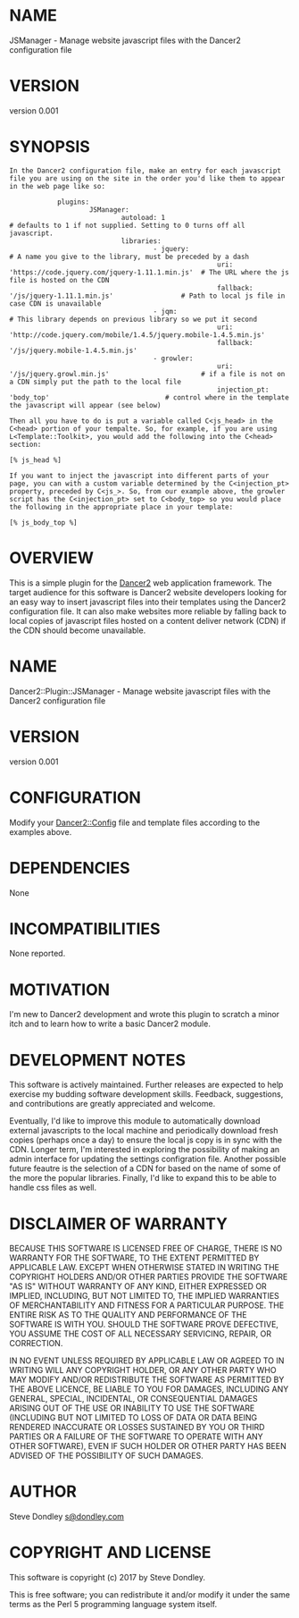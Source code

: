 # NAME

JSManager - Manage website javascript files with the Dancer2 configuration file

# VERSION

version 0.001

# SYNOPSIS

    In the Dancer2 configuration file, make an entry for each javascript file you are using on the site in the order you'd like them to appear in the web page like so:

                plugins:
                        JSManager:
                                autoload: 1                                                # defaults to 1 if not supplied. Setting to 0 turns off all javascript.
                                libraries:
                                        - jquery:                                                # A name you give to the library, must be preceded by a dash
                                                        uri: 'https://code.jquery.com/jquery-1.11.1.min.js'  # The URL where the js file is hosted on the CDN
                                                        fallback: '/js/jquery-1.11.1.min.js'                 # Path to local js file in case CDN is unavailable
                                        - jqm:                                                   # This library depends on previous library so we put it second
                                                        uri: 'http://code.jquery.com/mobile/1.4.5/jquery.mobile-1.4.5.min.js'
                                                        fallback: '/js/jquery.mobile-1.4.5.min.js'
                                        - growler:
                                                        uri: '/js/jquery.growl.min.js'                       # if a file is not on a CDN simply put the path to the local file
                                                        injection_pt: 'body_top'                             # control where in the template the javascript will appear (see below) 

    Then all you have to do is put a variable called C<js_head> in the C<head> portion of your tempalte. So, for example, if you are using L<Template::Toolkit>, you would add the following into the C<head> section: 
    
    [% js_head %]

    If you want to inject the javascript into different parts of your page, you can with a custom variable determined by the C<injection_pt> property, preceded by C<js_>. So, from our example above, the growler script has the C<injection_pt> set to C<body_top> so you would place the following in the appropriate place in your template:

    [% js_body_top %]

# OVERVIEW

This is a simple plugin for the [Dancer2](http://perldancer.org/) web application framework. The target audience for this software is Dancer2 website developers looking for an easy way to insert javascript files into their templates using the Dancer2 configuration file. It can also make websites more reliable by falling back to local copies of javascript files hosted on a content deliver network (CDN) if the CDN should become unavailable.

# NAME

Dancer2::Plugin::JSManager - Manage website javascript files with the Dancer2 configuration file

# VERSION

version 0.001

# CONFIGURATION

Modify your [Dancer2::Config](https://metacpan.org/pod/Dancer2::Config) file and template files according to the examples above.

# DEPENDENCIES

None

# INCOMPATIBILITIES

None reported.

# MOTIVATION

I'm new to Dancer2 development and wrote this plugin to scratch a minor itch and to learn how to write a basic Dancer2 module.

# DEVELOPMENT NOTES

This software is actively maintained. Further releases are expected to help exercise my budding software development skills. Feedback, suggestions, and contributions are greatly appreciated and welcome.

Eventually, I'd like to improve this module to automatically download external javascripts to the local machine and periodically download fresh copies (perhaps once a day) to ensure the local js copy is in sync with the CDN. Longer term, I'm interested in exploring the possibility of making an admin interface for updating the settings configration file. Another possible future feautre is the selection of a CDN for based on the name of some of the more the popular libraries. Finally, I'd like to expand this to be able to handle css files as well.

# DISCLAIMER OF WARRANTY

BECAUSE THIS SOFTWARE IS LICENSED FREE OF CHARGE, THERE IS NO WARRANTY
FOR THE SOFTWARE, TO THE EXTENT PERMITTED BY APPLICABLE LAW. EXCEPT WHEN
OTHERWISE STATED IN WRITING THE COPYRIGHT HOLDERS AND/OR OTHER PARTIES
PROVIDE THE SOFTWARE "AS IS" WITHOUT WARRANTY OF ANY KIND, EITHER
EXPRESSED OR IMPLIED, INCLUDING, BUT NOT LIMITED TO, THE IMPLIED
WARRANTIES OF MERCHANTABILITY AND FITNESS FOR A PARTICULAR PURPOSE. THE
ENTIRE RISK AS TO THE QUALITY AND PERFORMANCE OF THE SOFTWARE IS WITH
YOU. SHOULD THE SOFTWARE PROVE DEFECTIVE, YOU ASSUME THE COST OF ALL
NECESSARY SERVICING, REPAIR, OR CORRECTION.

IN NO EVENT UNLESS REQUIRED BY APPLICABLE LAW OR AGREED TO IN WRITING
WILL ANY COPYRIGHT HOLDER, OR ANY OTHER PARTY WHO MAY MODIFY AND/OR
REDISTRIBUTE THE SOFTWARE AS PERMITTED BY THE ABOVE LICENCE, BE
LIABLE TO YOU FOR DAMAGES, INCLUDING ANY GENERAL, SPECIAL, INCIDENTAL,
OR CONSEQUENTIAL DAMAGES ARISING OUT OF THE USE OR INABILITY TO USE
THE SOFTWARE (INCLUDING BUT NOT LIMITED TO LOSS OF DATA OR DATA BEING
RENDERED INACCURATE OR LOSSES SUSTAINED BY YOU OR THIRD PARTIES OR A
FAILURE OF THE SOFTWARE TO OPERATE WITH ANY OTHER SOFTWARE), EVEN IF
SUCH HOLDER OR OTHER PARTY HAS BEEN ADVISED OF THE POSSIBILITY OF
SUCH DAMAGES.

# AUTHOR

Steve Dondley <s@dondley.com>

# COPYRIGHT AND LICENSE

This software is copyright (c) 2017 by Steve Dondley.

This is free software; you can redistribute it and/or modify it under
the same terms as the Perl 5 programming language system itself.
